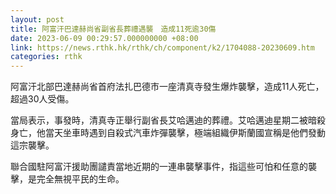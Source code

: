 ```yaml
---
layout: post
title: 阿富汗巴達赫尚省副省長葬禮遇襲　造成11死逾30傷
date: 2023-06-09 00:29:57.000000000 +08:00
link: https://news.rthk.hk/rthk/ch/component/k2/1704088-20230609.htm
categories: rthk
---
```


阿富汗北部巴達赫尚省首府法扎巴德市一座清真寺發生爆炸襲擊，造成11人死亡，超過30人受傷。

當局表示，事發時，清真寺正舉行副省長艾哈邁迪的葬禮。艾哈邁迪星期二被暗殺身亡，他當天坐車時遇到自殺式汽車炸彈襲擊，極端組織伊斯蘭國宣稱是他們發動這宗襲擊。

聯合國駐阿富汗援助團譴責當地近期的一連串襲擊事件，指這些可怕和任意的襲擊，是完全無視平民的生命。
